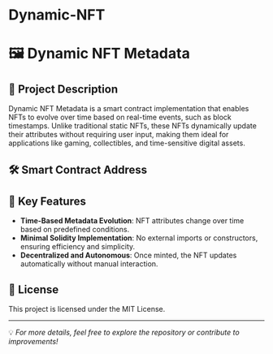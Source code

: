 # Dynamic-NFT
# 🖼️ Dynamic NFT Metadata  

## 📌 Project Description  
Dynamic NFT Metadata is a smart contract implementation that enables NFTs to evolve over time based on real-time events, such as block timestamps. Unlike traditional static NFTs, these NFTs dynamically update their attributes without requiring user input, making them ideal for applications like gaming, collectibles, and time-sensitive digital assets.  

## 🛠️ Smart Contract Address  



## 🚀 Key Features  
- **Time-Based Metadata Evolution**: NFT attributes change over time based on predefined conditions.  
- **Minimal Solidity Implementation**: No external imports or constructors, ensuring efficiency and simplicity.  
- **Decentralized and Autonomous**: Once minted, the NFT updates automatically without manual interaction.  

## 📜 License  
This project is licensed under the MIT License.  

---
💡 *For more details, feel free to explore the repository or contribute to improvements!*  
